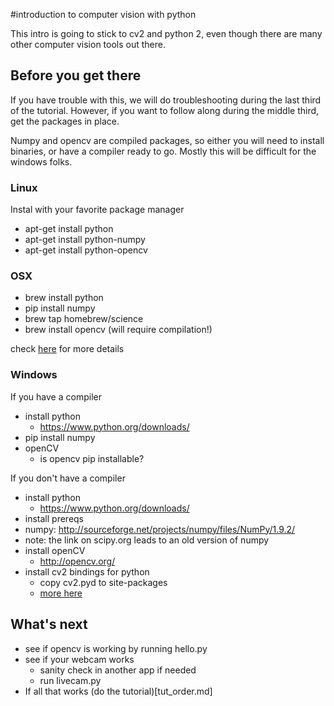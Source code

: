 
#introduction to computer vision with python

This intro is going to stick to cv2 and python 2, even though there are many other computer vision tools out there.

## Before you get there

If you have trouble with this, we will do troubleshooting during the last third of the tutorial.  However, if you want to follow along during the middle third, get the packages in place.

Numpy and opencv are compiled packages, so either you will need to install binaries, or have a compiler ready to go. Mostly this will be difficult for the windows folks.

### Linux

Instal with your favorite package manager

* apt-get install python
* apt-get install python-numpy
* apt-get install python-opencv


### OSX

* brew install python
* pip install numpy
* brew tap homebrew/science
* brew install opencv (will require compilation!)

check [here](https://jjyap.wordpress.com/2014/05/24/installing-opencv-2-4-9-on-mac-osx-with-python-support/) for more details

### Windows

If you have a compiler
* install python
  * https://www.python.org/downloads/
* pip install numpy
* openCV
  * is opencv pip installable?


If you don't have a compiler
* install python
    * https://www.python.org/downloads/
* install prereqs
 * numpy: http://sourceforge.net/projects/numpy/files/NumPy/1.9.2/
 * note: the link on scipy.org leads to an old version of numpy
* install openCV
  * http://opencv.org/
* install cv2 bindings for python
  * copy cv2.pyd to site-packages
  * [more here](http://opencv-python-tutroals.readthedocs.org/en/latest/py_tutorials/py_setup/py_setup_in_windows/py_setup_in_windows.html)

## What's next

* see if opencv is working by running hello.py
* see if your webcam works
  * sanity check in another app if needed
  * run livecam.py
* If all that works (do the tutorial)[tut_order.md]
